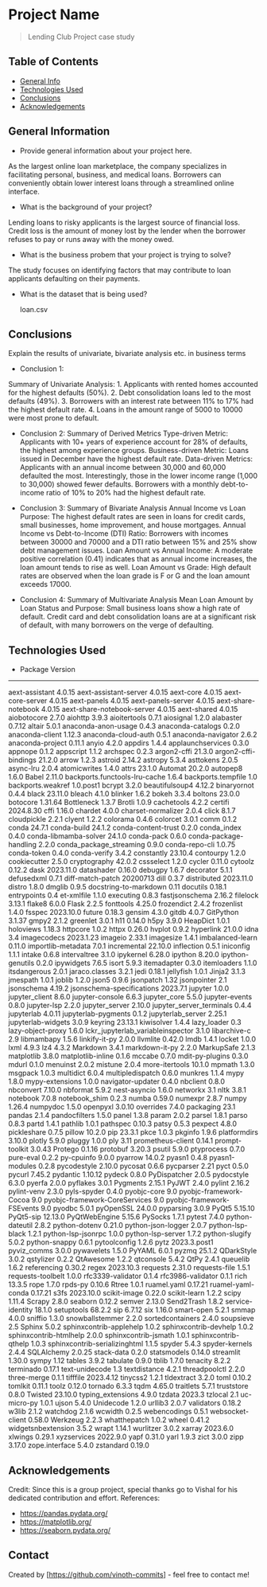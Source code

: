 # Project Name
> Lending Club Project case study


## Table of Contents
* [General Info](#general-information)
* [Technologies Used](#technologies-used)
* [Conclusions](#conclusions)
* [Acknowledgements](#acknowledgements)

<!-- You can include any other section that is pertinent to your problem -->

## General Information
- Provide general information about your project here.

As the largest online loan marketplace, the company specializes in facilitating personal, business, and medical loans.
Borrowers can conveniently obtain lower interest loans through a streamlined online interface.

- What is the background of your project?

Lending loans to risky applicants is the largest source of financial loss.
Credit loss is the amount of money lost by the lender when the borrower refuses to pay or runs away with the money owed.

- What is the business probem that your project is trying to solve?

The study focuses on identifying factors that may contribute to loan applicants defaulting on their payments.

- What is the dataset that is being used?

  loan.csv

<!-- You don't have to answer all the questions - just the ones relevant to your project. -->

## Conclusions

Explain the results of univariate, bivariate analysis etc. in business terms

- Conclusion 1: 

Summary of Univariate Analysis:
    1. Applicants with rented homes accounted for the highest defaults (50%).
    2. Debt consolidation loans led to the most defaults (49%).
    3. Borrowers with an interest rate between 11% to 17% had the highest default rate.
    4. Loans in the amount range of 5000 to 10000 were most prone to default.

- Conclusion 2:
Summary of Derived Metrics
    Type-driven Metric: Applicants with 10+ years of experience account for 28% of defaults, the highest among experience groups.
    Business-driven Metric: Loans issued in December have the highest default rate.
    Data-driven Metrics:
    Applicants with an annual income between 30,000 and 60,000 defaulted the most.
    Interestingly, those in the lower income range (1,000 to 30,000) showed fewer defaults.
    Borrowers with a monthly debt-to-income ratio of 10% to 20% had the highest default rate.

- Conclusion 3:
Summary of Bivariate Analysis
    Annual Income vs Loan Purpose: The highest default rates are seen in loans for credit cards, small businesses, home improvement, and house mortgages.
    Annual Income vs Debt-to-Income (DTI) Ratio: Borrowers with incomes between 30000 and 70000 and a DTI ratio between 15% and 25% show debt management issues.
    Loan Amount vs Annual Income: A moderate positive correlation (0.41) indicates that as annual income increases, the loan amount tends to rise as well.
    Loan Amount vs Grade: High default rates are observed when the loan grade is F or G and the loan amount exceeds 17000.

- Conclusion 4:
Summary of Multivariate Analysis
    Mean Loan Amount by Loan Status and Purpose:
    Small business loans show a high rate of default.
    Credit card and debt consolidation loans are at a significant risk of default, with many borrowers on the verge of defaulting.


<!-- You don't have to answer all the questions - just the ones relevant to your project. -->


## Technologies Used
- Package                           Version
--------------------------------- ------------
aext-assistant                    4.0.15
aext-assistant-server             4.0.15
aext-core                         4.0.15
aext-core-server                  4.0.15
aext-panels                       4.0.15
aext-panels-server                4.0.15
aext-share-notebook               4.0.15
aext-share-notebook-server        4.0.15
aext-shared                       4.0.15
aiobotocore                       2.7.0
aiohttp                           3.9.3
aioitertools                      0.7.1
aiosignal                         1.2.0
alabaster                         0.7.12
altair                            5.0.1
anaconda-anon-usage               0.4.3
anaconda-catalogs                 0.2.0
anaconda-client                   1.12.3
anaconda-cloud-auth               0.5.1
anaconda-navigator                2.6.2
anaconda-project                  0.11.1
anyio                             4.2.0
appdirs                           1.4.4
applaunchservices                 0.3.0
appnope                           0.1.2
appscript                         1.1.2
archspec                          0.2.3
argon2-cffi                       21.3.0
argon2-cffi-bindings              21.2.0
arrow                             1.2.3
astroid                           2.14.2
astropy                           5.3.4
asttokens                         2.0.5
async-lru                         2.0.4
atomicwrites                      1.4.0
attrs                             23.1.0
Automat                           20.2.0
autopep8                          1.6.0
Babel                             2.11.0
backports.functools-lru-cache     1.6.4
backports.tempfile                1.0
backports.weakref                 1.0.post1
bcrypt                            3.2.0
beautifulsoup4                    4.12.2
binaryornot                       0.4.4
black                             23.11.0
bleach                            4.1.0
blinker                           1.6.2
bokeh                             3.3.4
boltons                           23.0.0
botocore                          1.31.64
Bottleneck                        1.3.7
Brotli                            1.0.9
cachetools                        4.2.2
certifi                           2024.8.30
cffi                              1.16.0
chardet                           4.0.0
charset-normalizer                2.0.4
click                             8.1.7
cloudpickle                       2.2.1
clyent                            1.2.2
colorama                          0.4.6
colorcet                          3.0.1
comm                              0.1.2
conda                             24.7.1
conda-build                       24.1.2
conda-content-trust               0.2.0
conda_index                       0.4.0
conda-libmamba-solver             24.1.0
conda-pack                        0.6.0
conda-package-handling            2.2.0
conda_package_streaming           0.9.0
conda-repo-cli                    1.0.75
conda-token                       0.4.0
conda-verify                      3.4.2
constantly                        23.10.4
contourpy                         1.2.0
cookiecutter                      2.5.0
cryptography                      42.0.2
cssselect                         1.2.0
cycler                            0.11.0
cytoolz                           0.12.2
dask                              2023.11.0
datashader                        0.16.0
debugpy                           1.6.7
decorator                         5.1.1
defusedxml                        0.7.1
diff-match-patch                  20200713
dill                              0.3.7
distributed                       2023.11.0
distro                            1.8.0
dmglib                            0.9.5
docstring-to-markdown             0.11
docutils                          0.18.1
entrypoints                       0.4
et-xmlfile                        1.1.0
executing                         0.8.3
fastjsonschema                    2.16.2
filelock                          3.13.1
flake8                            6.0.0
Flask                             2.2.5
fonttools                         4.25.0
frozendict                        2.4.2
frozenlist                        1.4.0
fsspec                            2023.10.0
future                            0.18.3
gensim                            4.3.0
gitdb                             4.0.7
GitPython                         3.1.37
gmpy2                             2.1.2
greenlet                          3.0.1
h11                               0.14.0
h5py                              3.9.0
HeapDict                          1.0.1
holoviews                         1.18.3
httpcore                          1.0.2
httpx                             0.26.0
hvplot                            0.9.2
hyperlink                         21.0.0
idna                              3.4
imagecodecs                       2023.1.23
imageio                           2.33.1
imagesize                         1.4.1
imbalanced-learn                  0.11.0
importlib-metadata                7.0.1
incremental                       22.10.0
inflection                        0.5.1
iniconfig                         1.1.1
intake                            0.6.8
intervaltree                      3.1.0
ipykernel                         6.28.0
ipython                           8.20.0
ipython-genutils                  0.2.0
ipywidgets                        7.6.5
isort                             5.9.3
itemadapter                       0.3.0
itemloaders                       1.1.0
itsdangerous                      2.0.1
jaraco.classes                    3.2.1
jedi                              0.18.1
jellyfish                         1.0.1
Jinja2                            3.1.3
jmespath                          1.0.1
joblib                            1.2.0
json5                             0.9.6
jsonpatch                         1.32
jsonpointer                       2.1
jsonschema                        4.19.2
jsonschema-specifications         2023.7.1
jupyter                           1.0.0
jupyter_client                    8.6.0
jupyter-console                   6.6.3
jupyter_core                      5.5.0
jupyter-events                    0.8.0
jupyter-lsp                       2.2.0
jupyter_server                    2.10.0
jupyter_server_terminals          0.4.4
jupyterlab                        4.0.11
jupyterlab-pygments               0.1.2
jupyterlab_server                 2.25.1
jupyterlab-widgets                3.0.9
keyring                           23.13.1
kiwisolver                        1.4.4
lazy_loader                       0.3
lazy-object-proxy                 1.6.0
lckr_jupyterlab_variableinspector 3.1.0
libarchive-c                      2.9
libmambapy                        1.5.6
linkify-it-py                     2.0.0
llvmlite                          0.42.0
lmdb                              1.4.1
locket                            1.0.0
lxml                              4.9.3
lz4                               4.3.2
Markdown                          3.4.1
markdown-it-py                    2.2.0
MarkupSafe                        2.1.3
matplotlib                        3.8.0
matplotlib-inline                 0.1.6
mccabe                            0.7.0
mdit-py-plugins                   0.3.0
mdurl                             0.1.0
menuinst                          2.0.2
mistune                           2.0.4
more-itertools                    10.1.0
mpmath                            1.3.0
msgpack                           1.0.3
multidict                         6.0.4
multipledispatch                  0.6.0
munkres                           1.1.4
mypy                              1.8.0
mypy-extensions                   1.0.0
navigator-updater                 0.4.0
nbclient                          0.8.0
nbconvert                         7.10.0
nbformat                          5.9.2
nest-asyncio                      1.6.0
networkx                          3.1
nltk                              3.8.1
notebook                          7.0.8
notebook_shim                     0.2.3
numba                             0.59.0
numexpr                           2.8.7
numpy                             1.26.4
numpydoc                          1.5.0
openpyxl                          3.0.10
overrides                         7.4.0
packaging                         23.1
pandas                            2.1.4
pandocfilters                     1.5.0
panel                             1.3.8
param                             2.0.2
parsel                            1.8.1
parso                             0.8.3
partd                             1.4.1
pathlib                           1.0.1
pathspec                          0.10.3
patsy                             0.5.3
pexpect                           4.8.0
pickleshare                       0.7.5
pillow                            10.2.0
pip                               23.3.1
pkce                              1.0.3
pkginfo                           1.9.6
platformdirs                      3.10.0
plotly                            5.9.0
pluggy                            1.0.0
ply                               3.11
prometheus-client                 0.14.1
prompt-toolkit                    3.0.43
Protego                           0.1.16
protobuf                          3.20.3
psutil                            5.9.0
ptyprocess                        0.7.0
pure-eval                         0.2.2
py-cpuinfo                        9.0.0
pyarrow                           14.0.2
pyasn1                            0.4.8
pyasn1-modules                    0.2.8
pycodestyle                       2.10.0
pycosat                           0.6.6
pycparser                         2.21
pyct                              0.5.0
pycurl                            7.45.2
pydantic                          1.10.12
pydeck                            0.8.0
PyDispatcher                      2.0.5
pydocstyle                        6.3.0
pyerfa                            2.0.0
pyflakes                          3.0.1
Pygments                          2.15.1
PyJWT                             2.4.0
pylint                            2.16.2
pylint-venv                       2.3.0
pyls-spyder                       0.4.0
pyobjc-core                       9.0
pyobjc-framework-Cocoa            9.0
pyobjc-framework-CoreServices     9.0
pyobjc-framework-FSEvents         9.0
pyodbc                            5.0.1
pyOpenSSL                         24.0.0
pyparsing                         3.0.9
PyQt5                             5.15.10
PyQt5-sip                         12.13.0
PyQtWebEngine                     5.15.6
PySocks                           1.7.1
pytest                            7.4.0
python-dateutil                   2.8.2
python-dotenv                     0.21.0
python-json-logger                2.0.7
python-lsp-black                  1.2.1
python-lsp-jsonrpc                1.0.0
python-lsp-server                 1.7.2
python-slugify                    5.0.2
python-snappy                     0.6.1
pytoolconfig                      1.2.6
pytz                              2023.3.post1
pyviz_comms                       3.0.0
pywavelets                        1.5.0
PyYAML                            6.0.1
pyzmq                             25.1.2
QDarkStyle                        3.0.2
qstylizer                         0.2.2
QtAwesome                         1.2.2
qtconsole                         5.4.2
QtPy                              2.4.1
queuelib                          1.6.2
referencing                       0.30.2
regex                             2023.10.3
requests                          2.31.0
requests-file                     1.5.1
requests-toolbelt                 1.0.0
rfc3339-validator                 0.1.4
rfc3986-validator                 0.1.1
rich                              13.3.5
rope                              1.7.0
rpds-py                           0.10.6
Rtree                             1.0.1
ruamel.yaml                       0.17.21
ruamel-yaml-conda                 0.17.21
s3fs                              2023.10.0
scikit-image                      0.22.0
scikit-learn                      1.2.2
scipy                             1.11.4
Scrapy                            2.8.0
seaborn                           0.12.2
semver                            2.13.0
Send2Trash                        1.8.2
service-identity                  18.1.0
setuptools                        68.2.2
sip                               6.7.12
six                               1.16.0
smart-open                        5.2.1
smmap                             4.0.0
sniffio                           1.3.0
snowballstemmer                   2.2.0
sortedcontainers                  2.4.0
soupsieve                         2.5
Sphinx                            5.0.2
sphinxcontrib-applehelp           1.0.2
sphinxcontrib-devhelp             1.0.2
sphinxcontrib-htmlhelp            2.0.0
sphinxcontrib-jsmath              1.0.1
sphinxcontrib-qthelp              1.0.3
sphinxcontrib-serializinghtml     1.1.5
spyder                            5.4.3
spyder-kernels                    2.4.4
SQLAlchemy                        2.0.25
stack-data                        0.2.0
statsmodels                       0.14.0
streamlit                         1.30.0
sympy                             1.12
tables                            3.9.2
tabulate                          0.9.0
tblib                             1.7.0
tenacity                          8.2.2
terminado                         0.17.1
text-unidecode                    1.3
textdistance                      4.2.1
threadpoolctl                     2.2.0
three-merge                       0.1.1
tifffile                          2023.4.12
tinycss2                          1.2.1
tldextract                        3.2.0
toml                              0.10.2
tomlkit                           0.11.1
toolz                             0.12.0
tornado                           6.3.3
tqdm                              4.65.0
traitlets                         5.7.1
truststore                        0.8.0
Twisted                           23.10.0
typing_extensions                 4.9.0
tzdata                            2023.3
tzlocal                           2.1
uc-micro-py                       1.0.1
ujson                             5.4.0
Unidecode                         1.2.0
urllib3                           2.0.7
validators                        0.18.2
w3lib                             2.1.2
watchdog                          2.1.6
wcwidth                           0.2.5
webencodings                      0.5.1
websocket-client                  0.58.0
Werkzeug                          2.2.3
whatthepatch                      1.0.2
wheel                             0.41.2
widgetsnbextension                3.5.2
wrapt                             1.14.1
wurlitzer                         3.0.2
xarray                            2023.6.0
xlwings                           0.29.1
xyzservices                       2022.9.0
yapf                              0.31.0
yarl                              1.9.3
zict                              3.0.0
zipp                              3.17.0
zope.interface                    5.4.0
zstandard                         0.19.0


<!-- As the libraries versions keep on changing, it is recommended to mention the version of library used in this project -->

## Acknowledgements
Credit:
Since this is a group project, special thanks go to Vishal for his dedicated contribution and effort.
References:
- https://pandas.pydata.org/
- https://matplotlib.org/
- https://seaborn.pydata.org/


## Contact
Created by [https://github.com/vinoth-commits] - feel free to contact me!


<!-- Optional -->
<!-- ## License -->
<!-- This project is open source and available under the [... License](). -->

<!-- You don't have to include all sections - just the one's relevant to your project -->